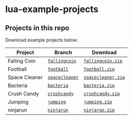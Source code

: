 # lua-example-projects

## Projects in this repo

Download example projects below:

| Project | Branch | Download |
| --- | --- | ---
| Falling Coin | [`fallingcoin`](https://github.com/HelloWorldSweden/lua-example-projects/tree/fallingcoin) | [`fallingcoin.zip`](https://github.com/HelloWorldSweden/lua-example-projects/archive/fallingcoin.zip)
| Football | [`football`](https://github.com/HelloWorldSweden/lua-example-projects/tree/football) | [`football.zip`](https://github.com/HelloWorldSweden/lua-example-projects/archive/football.zip)
| Space Cleaner | [`spacecleaner`](https://github.com/HelloWorldSweden/lua-example-projects/tree/spacecleaner) | [`spacecleaner.zip`](https://github.com/HelloWorldSweden/lua-example-projects/archive/spacecleaner.zip)
| Bacteria | [`bacteria`](https://github.com/HelloWorldSweden/lua-example-projects/tree/bacteria) | [`bacteria.zip`](https://github.com/HelloWorldSweden/lua-example-projects/archive/bacteria.zip)
| Crush Candy | [`crushcandy`](https://github.com/HelloWorldSweden/lua-example-projects/tree/crushcandy) | [`crushcandy.zip`](https://github.com/HelloWorldSweden/lua-example-projects/archive/crushcandy.zip)
| Jumping | [`jumping`](https://github.com/HelloWorldSweden/lua-example-projects/tree/jumping) | [`jumping.zip`](https://github.com/HelloWorldSweden/lua-example-projects/archive/jumping.zip)
| ninjarun | [`ninjarun`](https://github.com/HelloWorldSweden/lua-example-projects/tree/ninjarun) | [`ninjarun.zip`](https://github.com/HelloWorldSweden/lua-example-projects/archive/ninjarun.zip)

